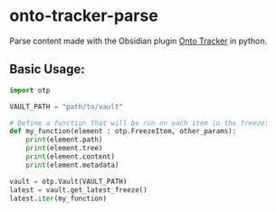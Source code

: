 # onto-tracker-parse
Parse content made with the Obsidian plugin [Onto Tracker](https://github.com/jdchart/onto-tracker) in python.

## Basic Usage:

```python
import otp

VAULT_PATH = "path/to/vault"

# Define a function that will be run on each item in the freeze:
def my_function(element : otp.FreezeItem, other_params):
    print(element.path)
    print(element.tree)
    print(element.content)
    print(element.metadata)

vault = otp.Vault(VAULT_PATH)
latest = vault.get_latest_freeze()
latest.iter(my_function)
```